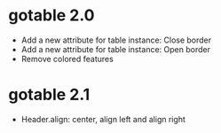 # gotable 2.0
- Add a new attribute for table instance: Close border
- Add a new attribute for table instance: Open border
- Remove colored features

# gotable 2.1
- Header.align: center, align left and align right